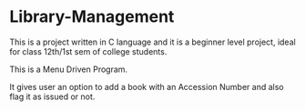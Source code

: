 # Library-Management
This is a project written in C language and it is a beginner level project, ideal for class 12th/1st sem of college students.

This is a Menu Driven Program. 

It gives user an option to add a book with an Accession Number and also flag it as issued or not.

